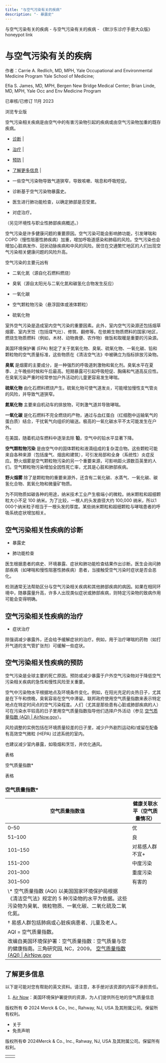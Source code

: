 ```yaml
---
title: "与空气污染有关的疾病"
description: "- 暴露史"
---
```


﻿与空气污染有关的疾病 \- 与空气污染有关的疾病 \- 《默沙东诊疗手册大众版》 honeypot link

# 与空气污染有关的疾病

作者：Carrie A. Redlich, MD, MPH, Yale Occupational and Environmental Medicine Program Yale
School of Medicine;

Efia S. James, MD, MPH, Bergen New Bridge Medical Center; Brian Linde, MD, MPH, Yale Occ and Env Medicine Program

已审核/已修订 11月 2023

浏览专业版

空气污染相关疾病是由空气中的有害污染物引起的疾病或由空气污染物加重的既存疾病。

- [诊断](#诊断_v87247588_zh) \|
- [治疗](#治疗_v87247599_zh) \|
- [预防](#预防_v87247607_zh) \|
- [了解更多信息](#了解更多信息_v87247616_zh) \|

- 一些空气污染物导致气道狭窄，导致咳嗽、喘息和呼吸短促。

- 诊断基于空气污染物暴露史。

- 医生进行肺功能检查，以确定肺部是否受累。

- 对症治疗。


（另见环境性与职业性肺部疾病概述。）

空气污染是许多健康问题的重要原因。空气污染可能会影响肺功能，引发哮喘和 COPD（慢性阻塞性肺疾病）加重，增加呼吸道感染和肺癌的风险。空气污染也会增加心脏病发作、冠状动脉疾病和中风的风险。居住在交通繁忙地区的人们出现空气污染相关健康问题的风险升高。

空气污染的主要元凶有

- 二氧化氮（源自化石燃料燃烧）

- 臭氧（源自太阳光与二氧化氮和碳氢化合物发生反应）

- 一氧化碳

- 空气颗粒物污染（悬浮固体或液体颗粒）

- 硫氧化物


室外空气污染是造成室内空气污染的重要因素。此外，室内空气污染源还包括烟草烟雾、室内烹饪（包括煤气灶）、修筑、翻修等。在依赖生物质燃料的国家/地区，燃烧生物质燃料（例如，木材、动物粪便、农作物）做饭和取暖是重要的污染源。

美国环境保护署 (EPA) 制定了关于氮氧化物、臭氧、硫氧化物、一氧化碳、铅和颗粒物的空气质量标准，这些物质在《清洁空气法》中被确立为指标排放污染物。

**臭氧** 是烟雾的主要成分，是一种强烈的呼吸道刺激物和氧化剂。臭氧水平在夏季、上午晚些时候和午后最高。短期暴露可引起呼吸短促、胸痛和气道高反应性。在臭氧污染严重时经常参加户外活动的儿童更容易发生哮喘。

**硫氧化物** 由化石燃料燃烧产生。硫氧化物可使气道发炎，可能增加慢性支气管炎的风险，并导致气道狭窄。

**氮氧化物** 主要来自机动车的排放物，可刺激气道并导致哮喘。

**一氧化碳** 是化石燃料不完全燃烧的产物，通过与血红蛋白（红细胞中运输氧气的蛋白质）结合，干扰氧气向组织的输送。极高的一氧化碳水平不太可能发生在户外。

在美国，随着机动车燃料中逐渐去除 **铅**，空气中的铅水平显著下降。

**空气颗粒物污染** 是由空气中的固体颗粒和液滴组成的复杂混合物。这些颗粒可能来自各种来源（包括废气、烟囱和建筑），可引发局部和全身（系统性）炎症反应。野火烟雾是空气颗粒物污染的另一个重要来源，可影响距火源数百英里的人们。空气颗粒物污染增加全因性死亡率，尤其是心脏和肺部疾病。

**野火烟雾** 除了是颗粒物的重要来源外，还含有二氧化碳、水蒸气、一氧化碳、碳氢化合物、氮氧化物和微量矿物质。

为不同物质如碳各种的用途，纳米技术工业产生极端小的微粒。纳米颗粒和超细颗粒大小不足 100 纳米。为了比较，一根人的头发直径大约 100,000 纳米，所以1 000个纳米粒子相当于一根头发的厚度。某些纳米颗粒和超细颗粒与哮喘患者的呼吸系统症状增加相关。

## 空气污染相关性疾病的诊断

- 暴露史

- 肺功能检查


医生根据患者的病史、环境暴露、症状和肺功能检查结果作出诊断。医生会询问肺部疾病（如哮喘和慢性阻塞性肺疾病）患者，当接触受空气污染时症状是否会恶化。

检测通常无法帮助区分与空气污染相关疾病和其他肺部疾病的病因。如果在相同环境中，随暴露量升高，许多人出现类似症状或肺部疾病，则特定污染物的致病作用可能会变得明确。

## 空气污染相关性疾病的治疗

- 症状治疗


除强调减少暴露外，还会给予缓解症状的治疗。例如，用于治疗哮喘的药物（如打开气道的支气管扩张剂）可缓解一些症状。

## 空气污染相关性疾病的预防

空气污染是全球主要的死亡原因。预防或减少暴露于户外空气污染物对于降低空气污染相关疾病的急性和慢性风险至关重要。

空气中污染物水平根据地点及环境条件变化。例如，在阳光充足的炎热日子，尤其是在下午和傍晚，臭氧容易在空气中滞留。联邦政府使用空气质量指数来表示特定地点在特定时间点的空气污染程度。人们（尤其是那些患有心脏或肺部疾病的人）可在污染水平较高的日子里用空气质量指数指导他们选择户外活动（参见 [空气质量指数 (AQI) \| AirNow.gov](https://www.airnow.gov/aqi/)）。

风险调整的实例包括在环境质量较差的日子里，减少户外剧烈运动和/或留在配备有高效空气微粒 (HEPA) 过滤系统的室内。

也建议减少室内暴露，如吸烟和烹饪，并优化通风。

表格

空气质量指数\*

表格

### 空气质量指数\*

| 空气质量指数值 | 健康关联水平（空气质量情况） |
| --- | --- |
| 0–50 | 优 |
| 51–100 | 良 |
| 101–150 | 对易感人群不宜+ |
| 151–200 | 中度污染 |
| 201–300 | 重度污染 |
| 301–500 | 有害的 |
| \\* 空气质量指数 (AQI) 以美国国家环境保护局根据《清洁空气法》规定的 5 种污染物的水平为依据。这些污染物为臭氧、微粒物质、一氧化碳、二氧化硫及二氧化氮。 |
| † 易感人群包括肺病或心脏疾病患者、儿童及老人。 |
| AQI = 空气质量指数。 |
| 改编自美国环境保护署：空气质量指数：空气质量与您的健康指南。三角研究园, NC，2009。 [空气质量指数 (AQI) \| AirNow.gov](https://www.airnow.gov/aqi/) |

## 了解更多信息

以下是可能对您有帮助的英文资料。请注意，本手册对该资源的内容不承担责任。

1. [Air Now](https://www.airnow.gov/)：美国环境保护署提供的资源，为人们提供所在地的空气质量信息




版权所有 © 2024
Merck & Co., Inc., Rahway, NJ, USA 及其附属公司。保留所有权利。

- 关于
- 免责声明

版权所有© 2024Merck & Co., Inc., Rahway, NJ, USA 及其附属公司。保留所有权利。

|     |     |
| --- | --- |
|  |  |
